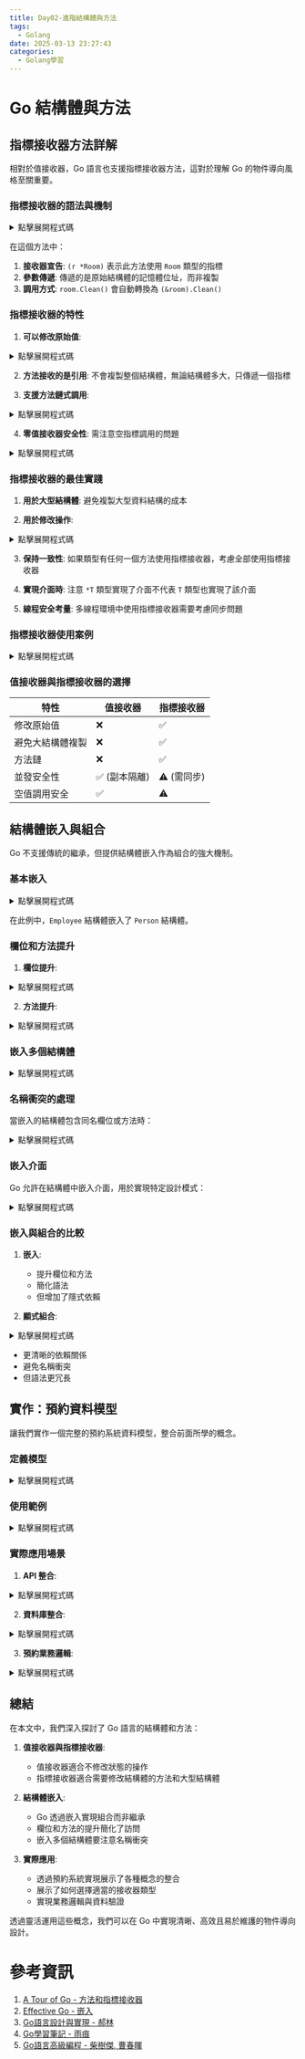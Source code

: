 ```yaml
---
title: Day02-進階結構體與方法
tags:
  - Golang
date: 2025-03-13 23:27:43
categories:
  - Golang學習
---
```


# Go 結構體與方法

## 指標接收器方法詳解

相對於值接收器，Go 語言也支援指標接收器方法，這對於理解 Go 的物件導向風格至關重要。

### 指標接收器的語法與機制

<details>
<summary>點擊展開程式碼</summary>

```go
func (r *Room) Clean() {
    r.LastCleaned = time.Now()
    r.Status = "清潔完成"
}
```

</details>

在這個方法中：

1. **接收器宣告**: `(r *Room)` 表示此方法使用 `Room` 類型的指標
2. **參數傳遞**: 傳遞的是原始結構體的記憶體位址，而非複製
3. **調用方式**: `room.Clean()` 會自動轉換為 `(&room).Clean()`

### 指標接收器的特性

1. **可以修改原始值**:

<details>
<summary>點擊展開程式碼</summary>

```go
func (r *Room) SetAvailable(available bool) {
    r.Available = available // 修改原始結構體
}

room := Room{Available: false}
room.SetAvailable(true)
fmt.Println(room.Available) // 現在是 true
``` 

</details>

2. **方法接收的是引用**:
   不會複製整個結構體，無論結構體多大，只傳遞一個指標

3. **支援方法鏈式調用**:

<details>
<summary>點擊展開程式碼</summary>

```go
func (r *Room) SetPrice(price float64) *Room {
    r.Price = price
    return r
}

func (r *Room) SetType(roomType string) *Room {
    r.Type = roomType
    return r
}

// 方法鏈
room.SetPrice(150.0).SetType("豪華套房")
```

</details>

4. **零值接收器安全性**:
   需注意空指標調用的問題

<details>
<summary>點擊展開程式碼</summary>

```go
var room *Room
room.Clean() // 可能導致空指標異常
```

</details>

### 指標接收器的最佳實踐

1. **用於大型結構體**:
   避免複製大型資料結構的成本

2. **用於修改操作**:

<details>
<summary>點擊展開程式碼</summary>

```go
func (r *Room) Clean() { ... }
func (r *Room) Book(guestName string) { ... }
```

</details>

3. **保持一致性**:
   如果類型有任何一個方法使用指標接收器，考慮全部使用指標接收器

4. **實現介面時**:
   注意 `*T` 類型實現了介面不代表 `T` 類型也實現了該介面

5. **線程安全考量**:
   多線程環境中使用指標接收器需要考慮同步問題

### 指標接收器使用案例

<details>
<summary>點擊展開程式碼</summary>

```go
// 清潔房間（修改狀態）
func (r *Room) Clean() {
    r.LastCleaned = time.Now()
    r.Status = "已清潔"
    r.Available = true
}

// 預訂房間（修改多項屬性）
func (r *Room) Book(guestName string, startDate, endDate time.Time) error {
    if !r.Available {
        return fmt.Errorf("房間 %s 目前不可預訂", r.Number)
    }
    
    r.GuestName = guestName
    r.StartDate = startDate
    r.EndDate = endDate
    r.Available = false
    r.Status = "已預訂"
    
    return nil
}

// 方法鏈示例
func (r *Room) SetCapacity(capacity int) *Room {
    r.Capacity = capacity
    return r
}

func (r *Room) SetAmenities(amenities []string) *Room {
    r.Amenities = amenities
    return r
}
```

</details>

### 值接收器與指標接收器的選擇

| 特性 | 值接收器 | 指標接收器 |
|------|---------|-----------|
| 修改原始值 | ❌ | ✅ |
| 避免大結構體複製 | ❌ | ✅ |
| 方法鏈 | ❌ | ✅ |
| 並發安全性 | ✅ (副本隔離) | ⚠️ (需同步) |
| 空值調用安全 | ✅ | ⚠️ |

## 結構體嵌入與組合

Go 不支援傳統的繼承，但提供結構體嵌入作為組合的強大機制。

### 基本嵌入

<details>
<summary>點擊展開程式碼</summary>

```go
type Person struct {
    Name    string
    Age     int
    Address string
}

type Employee struct {
    Person        // 匿名嵌入 Person 結構體
    EmployeeID string
    Position   string
    Salary     float64
}
```

</details>

在此例中，`Employee` 結構體嵌入了 `Person` 結構體。

### 欄位和方法提升

1. **欄位提升**:

<details>
<summary>點擊展開程式碼</summary>

```go
employee := Employee{
    Person: Person{
        Name:    "張小明",
        Age:     30,
        Address: "台北市信義區",
    },
    EmployeeID: "E001",
    Position:   "軟體工程師",
    Salary:     85000,
}

// 可直接存取提升的欄位
fmt.Println(employee.Name)  // 輸出: 張小明
fmt.Println(employee.Age)   // 輸出: 30
```

</details>

2. **方法提升**:

<details>
<summary>點擊展開程式碼</summary>

```go
func (p Person) Greet() string {
    return fmt.Sprintf("你好，我是 %s", p.Name)
}

// Employee 自動獲得 Greet 方法
fmt.Println(employee.Greet())  // 輸出: 你好，我是 張小明
```

</details>

### 嵌入多個結構體

<details>
<summary>點擊展開程式碼</summary>

```go
type ContractInfo struct {
    ContractID   string
    StartDate    time.Time
    EndDate      time.Time
    ContractType string
}

type Employee struct {
    Person         // 嵌入 Person
    ContractInfo   // 嵌入 ContractInfo
    EmployeeID string
    Position   string
}
```

</details>

### 名稱衝突的處理

當嵌入的結構體包含同名欄位或方法時：

<details>
<summary>點擊展開程式碼</summary>

```go
type A struct {
    X int
}

type B struct {
    X int
}

type C struct {
    A
    B
}

func main() {
    c := C{}
    // c.X        // 編譯錯誤：不明確的選擇器
    c.A.X = 1     // 需明確指定路徑
    c.B.X = 2
}
```

</details>

### 嵌入介面

Go 允許在結構體中嵌入介面，用於實現特定設計模式：

<details>
<summary>點擊展開程式碼</summary>

```go
type Reader interface {
    Read(p []byte) (n int, err error)
}

type Writer interface {
    Write(p []byte) (n int, err error)
}

type ReadWriter struct {
    Reader  // 嵌入 Reader 介面
    Writer  // 嵌入 Writer 介面
}
```

</details>

### 嵌入與組合的比較

1. **嵌入**:
   - 提升欄位和方法
   - 簡化語法
   - 但增加了隱式依賴

2. **顯式組合**:

<details>
<summary>點擊展開程式碼</summary>

```go
type Employee struct {
    person Person        // 非嵌入，使用命名欄位
    EmployeeID string
}

// 使用:
fmt.Println(employee.person.Name)  // 需明確指定路徑
```

</details>

   - 更清晰的依賴關係
   - 避免名稱衝突
   - 但語法更冗長

## 實作：預約資料模型

讓我們實作一個完整的預約系統資料模型，整合前面所學的概念。

### 定義模型

<details>
<summary>點擊展開程式碼</summary>

```go
// reservation.go
package hotel

import (
    "errors"
    "fmt"
    "time"
)

// Customer 代表預約的客戶
type Customer struct {
    ID        int    `json:"id" db:"id"`
    FirstName string `json:"first_name" db:"first_name"`
    LastName  string `json:"last_name" db:"last_name"`
    Email     string `json:"email" db:"email"`
    Phone     string `json:"phone" db:"phone"`
}

// 客戶全名方法
func (c Customer) FullName() string {
    return fmt.Sprintf("%s %s", c.FirstName, c.LastName)
}

// Reservation 代表房間預約
type Reservation struct {
    ID            int       `json:"id" db:"id"`
    RoomID        int       `json:"room_id" db:"room_id"`
    Customer                // 嵌入客戶資訊
    CheckInDate   time.Time `json:"check_in_date" db:"check_in_date"`
    CheckOutDate  time.Time `json:"check_out_date" db:"check_out_date"`
    GuestCount    int       `json:"guest_count" db:"guest_count"`
    TotalPrice    float64   `json:"total_price" db:"total_price"`
    PaymentStatus string    `json:"payment_status" db:"payment_status"`
    CreatedAt     time.Time `json:"created_at" db:"created_at"`
    Notes         string    `json:"notes,omitempty" db:"notes"`
}

// 計算住宿天數
func (r Reservation) NightsCount() int {
    return int(r.CheckOutDate.Sub(r.CheckInDate).Hours() / 24)
}

// 驗證預約資料
func (r *Reservation) Validate() error {
    if r.RoomID <= 0 {
        return errors.New("無效的房間ID")
    }
    
    if r.CheckInDate.IsZero() || r.CheckOutDate.IsZero() {
        return errors.New("入住和退房日期不能為空")
    }
    
    if r.CheckOutDate.Before(r.CheckInDate) {
        return errors.New("退房日期不能早於入住日期")
    }
    
    if r.GuestCount <= 0 {
        return errors.New("客人數量必須大於零")
    }
    
    if r.Email == "" {
        return errors.New("電子郵件不能為空")
    }
    
    return nil
}

// 計算價格
func (r *Reservation) CalculatePrice(roomPrice float64) {
    nights := r.NightsCount()
    r.TotalPrice = roomPrice * float64(nights)
}

// 確認預約
func (r *Reservation) Confirm() *Reservation {
    r.PaymentStatus = "已確認"
    return r
}

// 取消預約
func (r *Reservation) Cancel() *Reservation {
    r.PaymentStatus = "已取消"
    return r
}

// 更新客戶資訊
func (r *Reservation) UpdateCustomerInfo(firstName, lastName, email, phone string) *Reservation {
    r.FirstName = firstName
    r.LastName = lastName
    r.Email = email
    r.Phone = phone
    return r
}

// 預約狀態
func (r Reservation) Status() string {
    now := time.Now()
    
    if r.PaymentStatus == "已取消" {
        return "已取消"
    }
    
    if now.Before(r.CheckInDate) {
        return "即將到來"
    }
    
    if now.After(r.CheckOutDate) {
        return "已完成"
    }
    
    return "入住中"
}

// 預約摘要
func (r Reservation) Summary() string {
    return fmt.Sprintf(
        "預約 #%d: %s, %d 位客人, 從 %s 到 %s (%d 晚), 總價: $%.2f, 狀態: %s",
        r.ID,
        r.FullName(),
        r.GuestCount,
        r.CheckInDate.Format("2006-01-02"),
        r.CheckOutDate.Format("2006-01-02"),
        r.NightsCount(),
        r.TotalPrice,
        r.Status(),
    )
}
```

</details>

### 使用範例

<details>
<summary>點擊展開程式碼</summary>

```go
// main.go
package main

import (
    "fmt"
    "time"
    
    "myapp/hotel" // 假設上面的代碼在此包中
)

func main() {
    // 創建房間
    room := hotel.Room{
        ID:       1,
        Number:   "202",
        Type:     "豪華雙人房",
        Price:    3800.0,
        Capacity: 2,
    }
    
    // 創建客戶
    customer := hotel.Customer{
        ID:        1,
        FirstName: "小明",
        LastName:  "王",
        Email:     "wang.xiaoming@example.com",
        Phone:     "0912-345-678",
    }
    
    // 創建預約
    checkIn, _ := time.Parse("2006-01-02", "2025-03-15")
    checkOut, _ := time.Parse("2006-01-02", "2025-03-17")
    
    reservation := hotel.Reservation{
        ID:            1,
        RoomID:        room.ID,
        Customer:      customer,
        CheckInDate:   checkIn,
        CheckOutDate:  checkOut,
        GuestCount:    2,
        PaymentStatus: "待確認",
        CreatedAt:     time.Now(),
    }
    
    // 計算價格
    reservation.CalculatePrice(room.Price)
    
    // 確認預約
    reservation.Confirm()
    
    // 輸出預約摘要
    fmt.Println(reservation.Summary())
    
    // 顯示房間資訊
    fmt.Println(room.Info())
    
    // 顯示預約總天數
    fmt.Printf("預約總共 %d 晚\n", reservation.NightsCount())
    
    // 檢查預約是否有效
    if err := reservation.Validate(); err != nil {
        fmt.Printf("預約驗證失敗: %s\n", err)
    } else {
        fmt.Println("預約資料有效")
    }
}
```

</details>

### 實際應用場景

1. **API 整合**:

<details>
<summary>點擊展開程式碼</summary>

```go
// JSON 序列化
jsonData, _ := json.Marshal(reservation)

// POST 請求
resp, _ := http.Post("https://api.hotel.com/reservations", 
                     "application/json", 
                     bytes.NewBuffer(jsonData))
```

</details>

2. **資料庫整合**:

<details>
<summary>點擊展開程式碼</summary>

```go
// 使用 sqlx 套件
_, err := db.NamedExec(`
    INSERT INTO reservations (
        room_id, first_name, last_name, email, phone, 
        check_in_date, check_out_date, guest_count, 
        total_price, payment_status, created_at, notes
    ) VALUES (
        :room_id, :first_name, :last_name, :email, :phone,
        :check_in_date, :check_out_date, :guest_count,
        :total_price, :payment_status, :created_at, :notes
    )`, reservation)
```

</details>

3. **預約業務邏輯**:

<details>
<summary>點擊展開程式碼</summary>

```go
// 假設有一個管理預約的服務
func (s *ReservationService) MakeReservation(roomID int, customerInfo Customer, 
                                           checkIn, checkOut time.Time, 
                                           guestCount int) (*Reservation, error) {
    // 檢查房間是否可用
    room, err := s.roomRepo.GetByID(roomID)
    if err != nil {
        return nil, err
    }
    
    if !s.IsRoomAvailable(roomID, checkIn, checkOut) {
        return nil, errors.New("所選日期房間已被預訂")
    }
    
    // 建立預約
    reservation := &Reservation{
        RoomID:        roomID,
        Customer:      customerInfo,
        CheckInDate:   checkIn,
        CheckOutDate:  checkOut,
        GuestCount:    guestCount,
        PaymentStatus: "待確認",
        CreatedAt:     time.Now(),
    }
    
    // 計算價格
    reservation.CalculatePrice(room.Price)
    
    // 驗證
    if err := reservation.Validate(); err != nil {
        return nil, err
    }
    
    // 儲存至資料庫
    err = s.reservationRepo.Create(reservation)
    if err != nil {
        return nil, err
    }
    
    return reservation, nil
}
```

</details>

## 總結

在本文中，我們深入探討了 Go 語言的結構體和方法：

1. **值接收器與指標接收器**:
   - 值接收器適合不修改狀態的操作
   - 指標接收器適合需要修改結構體的方法和大型結構體
   
2. **結構體嵌入**:
   - Go 透過嵌入實現組合而非繼承
   - 欄位和方法的提升簡化了訪問
   - 嵌入多個結構體要注意名稱衝突
   
3. **實際應用**:
   - 透過預約系統實現展示了各種概念的整合
   - 展示了如何選擇適當的接收器類型
   - 實現業務邏輯與資料驗證

透過靈活運用這些概念，我們可以在 Go 中實現清晰、高效且易於維護的物件導向設計。

# 參考資訊

1. [A Tour of Go - 方法和指標接收器](https://tour.golang.org/methods/4)
2. [Effective Go - 嵌入](https://golang.org/doc/effective_go#embedding)
3. [Go語言設計與實現 - 郝林](https://book.douban.com/subject/27044219/)
4. [Go學習筆記 - 雨痕](https://github.com/qyuhen/book)
5. [Go語言高級編程 - 柴樹傑, 曹春暉](https://github.com/chai2010/advanced-go-programming-book)